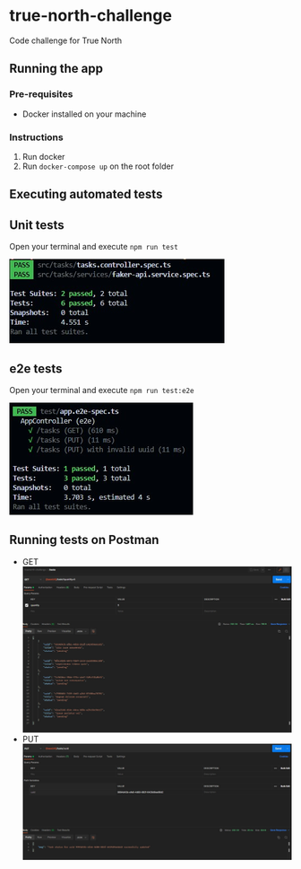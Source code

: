 # true-north-challenge
Code challenge for True North

## Running the app

### Pre-requisites
* Docker installed on your machine

### Instructions
1. Run docker
2. Run `docker-compose up` on the root folder

## Executing automated tests

## Unit tests
Open your terminal and execute `npm run test`

![Unit tests](/images/unit-test.jpg?raw=true "Unit tests result")

## e2e tests

Open your terminal and execute `npm run test:e2e`

![e2e tests](/images/e2e-test.jpg?raw=true "e2e tests result")

## Running tests on Postman

* GET
![GET](/images/GET.jpg?raw=true "GET request")
* PUT
![PUT](/images/PUT.jpg?raw=true "PUT request")